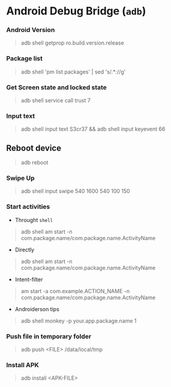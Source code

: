 # Android Debug Bridge (`adb`)

### Android Version

> adb shell getprop ro.build.version.release

### Package list

> adb shell 'pm list packages' | sed 's/.*://g'

### Get Screen state and locked state

> adb shell service call trust 7

### Input text

> adb shell input text S3cr37 && adb shell input keyevent 66

## Reboot device

> adb reboot

### Swipe Up

> adb shell input swipe 540 1600 540 100 150

### Start activities

- Throught `shell`

> adb shell 
> am start -n com.package.name/com.package.name.ActivityName

- Directly 

> adb shell am start -n com.package.name/com.package.name.ActivityName

- Intent-filter

> am start -a com.example.ACTION_NAME -n com.package.name/com.package.name.ActivityName 

- Androiderson tips

> adb shell monkey -p your.app.package.name 1

### Push file in temporary folder

> adb push \<FILE\> /data/local/tmp

### Install APK

> adb install \<APK-FILE\>
